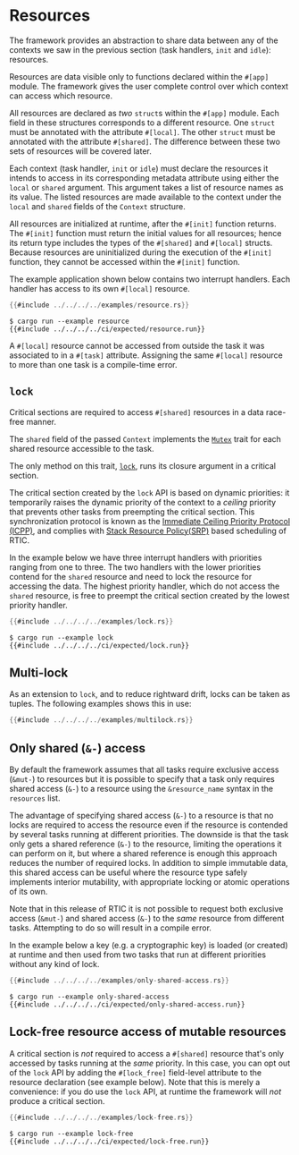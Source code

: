 # Resources

The framework provides an abstraction to share data between any of the contexts
we saw in the previous section (task handlers, `init` and `idle`): resources.

Resources are data visible only to functions declared within the `#[app]`
module. The framework gives the user complete control over which context
can access which resource.

All resources are declared as *two* `struct`s within the `#[app]` module.
Each field in these structures corresponds to a different resource.
One `struct` must be annotated with the attribute `#[local]`.
The other `struct` must be annotated with the attribute `#[shared]`.
The difference between these two sets of resources will be covered later.

Each context (task handler, `init` or `idle`) must declare the resources it
intends to access in its corresponding metadata attribute using either the
`local` or `shared` argument. This argument takes a list of resource names as
its value. The listed resources are made available to the context under the
`local` and `shared` fields of the `Context` structure.

All resources are initialized at runtime, after the `#[init]` function returns.
The `#[init]` function must return the initial values for all resources; hence its return type includes the types of the `#[shared]` and `#[local]` structs.
Because resources are uninitialized during the execution of the `#[init]` function, they cannot be accessed within the `#[init]` function.

The example application shown below contains two interrupt handlers.
Each handler has access to its own `#[local]` resource.

``` rust
{{#include ../../../../examples/resource.rs}}
```

``` console
$ cargo run --example resource
{{#include ../../../../ci/expected/resource.run}}
```

A `#[local]` resource cannot be accessed from outside the task it was associated to in a `#[task]` attribute.
Assigning the same `#[local]` resource to more than one task is a compile-time error.

## `lock`

Critical sections are required to access `#[shared]` resources in a data race-free manner.

The `shared` field of the passed `Context` implements the [`Mutex`] trait for each shared resource accessible to the task.

The only method on this trait, [`lock`], runs its closure argument in a critical section.

[`Mutex`]: ../../../api/rtic/trait.Mutex.html
[`lock`]: ../../../api/rtic/trait.Mutex.html#method.lock

The critical section created by the `lock` API is based on dynamic priorities: it temporarily raises the dynamic priority of the context to a *ceiling* priority that prevents other tasks from preempting the critical section. This synchronization protocol is known as the [Immediate Ceiling Priority Protocol
(ICPP)][icpp], and complies with [Stack Resource Policy(SRP)][srp] based scheduling of RTIC.

[icpp]: https://en.wikipedia.org/wiki/Priority_ceiling_protocol
[srp]: https://en.wikipedia.org/wiki/Stack_Resource_Policy

In the example below we have three interrupt handlers with priorities ranging from one to three. The two handlers with the lower priorities contend for the `shared` resource and need to lock the resource for accessing the data. The highest priority handler, which do not access the `shared` resource, is free to preempt the critical section created by the
lowest priority handler.

``` rust
{{#include ../../../../examples/lock.rs}}
```

``` console
$ cargo run --example lock
{{#include ../../../../ci/expected/lock.run}}
```

## Multi-lock

As an extension to `lock`, and to reduce rightward drift, locks can be taken as tuples. The following examples shows this in use:

``` rust
{{#include ../../../../examples/multilock.rs}}
```

## Only shared (`&-`) access

By default the framework assumes that all tasks require exclusive access (`&mut-`) to resources but it is possible to specify that a task only requires shared access (`&-`) to a resource using the `&resource_name` syntax in the `resources` list.

The advantage of specifying shared access (`&-`) to a resource is that no locks are required to access the resource even if the resource is contended by several tasks running at different priorities. The downside is that the task only gets a shared reference (`&-`) to the resource, limiting the operations it can perform on it, but where a shared reference is enough this approach reduces the number of required locks. In addition to simple immutable data, this shared access can be useful where the resource type safely implements interior mutability, with
appropriate locking or atomic operations of its own.

Note that in this release of RTIC it is not possible to request both exclusive access (`&mut-`) and shared access (`&-`) to the *same* resource from different tasks. Attempting to do so will result in a compile error.

In the example below a key (e.g. a cryptographic key) is loaded (or created) at runtime and then used from two tasks that run at different priorities without any kind of lock.

``` rust
{{#include ../../../../examples/only-shared-access.rs}}
```

``` console
$ cargo run --example only-shared-access
{{#include ../../../../ci/expected/only-shared-access.run}}
```

## Lock-free resource access of mutable resources

A critical section is *not* required to access a `#[shared]` resource that's only accessed by tasks running at the *same* priority.
In this case, you can opt out of the `lock` API by adding the `#[lock_free]` field-level attribute to the resource declaration (see example below).
Note that this is merely a convenience: if you do use the `lock` API, at runtime the framework will *not* produce a critical section.

``` rust
{{#include ../../../../examples/lock-free.rs}}
```

``` console
$ cargo run --example lock-free
{{#include ../../../../ci/expected/lock-free.run}}
```
